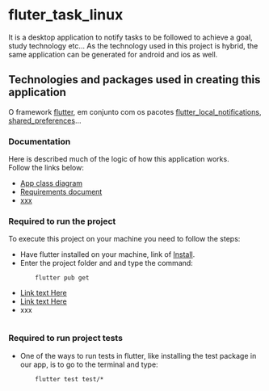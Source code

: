 # fluter_task_linux
It is a desktop application to notify tasks to be followed to achieve a goal, study technology etc... As the technology used in this project is hybrid, the same application can be generated for android and ios as well.

## Technologies and packages used in creating this application  
O framework [flutter](https://flutter.dev/), em conjunto com os pacotes [flutter_local_notifications](https://pub.dev/packages/flutter_local_notifications/install), [shared_preferences](https://pub.dev/packages/shared_preferences)...

### Documentation
Here is described much of the logic of how this application works.  
Follow the links below:  
- [App class diagram](#)
- [Requirements document](#)
- [xxx](#)

### Required to run the project  
To execute this project on your machine you need to follow the steps:
- Have flutter installed on your machine, link of [Install](https://docs.flutter.dev/get-started/install).
- Enter the project folder and and type the command:
    ```
        flutter pub get
    ```
- [Link text Here](#)
- [Link text Here](#)  
- xxx
    ```
    ```
### Required to run project tests  
- One of the ways to run tests in flutter, like installing the test package in our app, is to go to the terminal and type:
    ```
        flutter test test/*
    ```